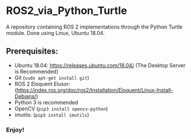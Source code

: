 # ROS2_via_Python_Turtle
A repository containing ROS 2 implementations through the Python Turtle module. 
Done using Linux, Ubuntu 18.04.

## Prerequisites: 
* Ubuntu 18.04: https://releases.ubuntu.com/18.04/ (The Desktop Server is Recommended)
* Git (`sudo apt-get install git`)
* ROS 2 Eloquent Elusor: (https://index.ros.org/doc/ros2/Installation/Eloquent/Linux-Install-Debians/) 
* Python 3 is recommended 
* OpenCV (`pip3 install opencv-python`)
* imutils: (`pip3 install imutils`)

### Enjoy!

